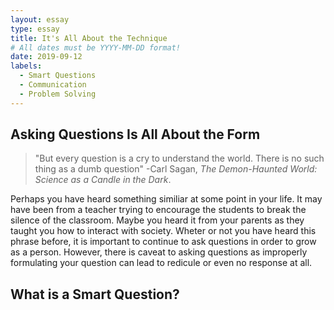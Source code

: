 ```yaml
---
layout: essay
type: essay
title: It's All About the Technique
# All dates must be YYYY-MM-DD format!
date: 2019-09-12
labels:
  - Smart Questions
  - Communication
  - Problem Solving
---
```


## Asking Questions Is All About the Form

> "But every question is a cry to understand the world. There is no such thing as a dumb question"
> -Carl Sagan, _The Demon-Haunted World: Science as a Candle in the Dark_.

Perhaps you have heard something similiar at some point in your life. It may have been from a teacher trying to encourage the students to break the silence of the classroom. Maybe you heard it from your parents as they taught you how to interact with society. Wheter or not you have heard this phrase before, it is important to continue to ask questions in order to grow as a person. However, there is caveat to asking questions as improperly formulating your question can lead to redicule or even no response at all.

## What is a Smart Question?

